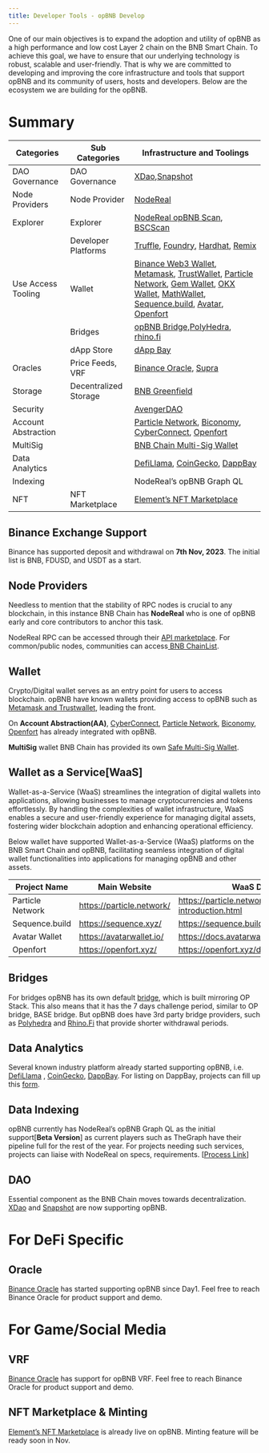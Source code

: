```yaml
---
title: Developer Tools - opBNB Develop
---
```


One of our main objectives is to expand the adoption and utility of opBNB as a high performance and low cost Layer 2 chain on the BNB Smart Chain. To achieve this goal, we have to ensure that our underlying technology is robust, scalable and user-friendly. That is why we are committed to developing and improving the core infrastructure and tools that support opBNB and its community of users, hosts and developers. Below are the ecosystem we are building for the opBNB.

# Summary 



| Categories          | Sub Categories        | Infrastructure and Toolings                                                                                                                                                                                                                                                                                                                                                                                        |
| ------------------- | --------------------- |--------------------------------------------------------------------------------------------------------------------------------------------------------------------------------------------------------------------------------------------------------------------------------------------------------------------------------------------------------------------------------------------------------------------|
| DAO Governance      | DAO Governance        | [XDao](https://www.xdao.app/204),[Snapshot](https://snapshot.org/#/?filter=networks&q=opbnb)                                                                                                                                                                                                                                                                                                                       |
| Node Providers      | Node Provider         | [NodeReal](https://nodereal.io/meganode)                                                                                                                                                                                                                                                                                                                                                                           |
| Explorer            | Explorer              | [NodeReal opBNB Scan](https://mainnet.opbnbscan.com), [BSCScan](https://opbnb.bscscan.com/)                                                                                                                                                                                                                                                                                                                        |
|                     | Developer Platforms   | [Truffle](https://trufflesuite.com/), [Foundry](https://book.getfoundry.sh/), [Hardhat](https://hardhat.org/), [Remix](https://remix.ethereum.org/)                                                                                                                                                                                                                                                                |
| Use Access Tooling  | Wallet                | [Binance Web3 Wallet](https://www.binance.com/en/web3wallet), [Metamask](https://metamask.io/), [TrustWallet](https://trustwallet.com/), [Particle Network](https://wallet.particle.network/), [Gem Wallet](https://gemwallet.com/), [OKX Wallet](https://www.okx.com/nl/web3), [MathWallet](https://mathwallet.org/en-us/),  [Sequence.build](https://sequence.build/landing), [Avatar](https://avatarwallet.io/), [Openfort](https://openfort.xyz) |
|                     | Bridges               | [opBNB Bridge](https://opbnb-bridge.bnbchain.org/deposit),[PolyHedra](https://zkbridge.com/), [rhino.fi](https://app.rhino.fi/bridge?token=BNB&chainOut=OPBNB&chain=BINANCE)                                                                                                                                                                                                                                       |
|                     | dApp Store            | [dApp Bay](https://dappbay.bnbchain.org/ranking/chain/opbnb)                                                                                                                                                                                                                                                                                                                                                       |
| Oracles             | Price Feeds, VRF      | [Binance Oracle](https://oracle.binance.com/), [Supra](https://supraoracles.com/)                                                                                                                                                                                                                                                                                                                                  |
| Storage             | Decentralized Storage | [BNB Greenfield](https://greenfield.bnbchain.org/en)                                                                                                                                                                                                                                                                                                                                                               |
| Security            |                       | [AvengerDAO](https://www.avengerdao.org/)                                                                                                                                                                                                                                                                                                                                                                          |
| Account Abstraction |                       | [Particle Network](https://wallet.particle.network/), [Biconomy](https://docs.biconomy.io/supportedchains/), [CyberConnect](https://cyberconnect.me/), [Openfort](https://openfort.xyz)                                                                                                                                                                                                                                                                |
| MultiSig            |                       | [BNB Chain Multi-Sig Wallet](multisig-wallet.md)                                                                                                                                                                                                                                                                                                                                                                    |
| Data Analytics      |                       | [DefiLlama](https://defillama.com/chain/opBNB), [CoinGecko](https://www.coingecko.com/en/chains/opbnb), [DappBay](https://dappbay.bnbchain.org/ranking/chain/opbnb)                                                                                                                                                                                                                                                |
| Indexing            |                       | NodeReal’s opBNB Graph QL                                                                                                                                                                                                                                                                                                                                                                                          |
| NFT                 | NFT Marketplace       | [Element’s NFT Marketplace](https://element.market/opbnb)                                                                                                                                                                                                                                                                                                                                                          |



## Binance Exchange Support

Binance has supported deposit and withdrawal on **7th Nov, 2023**. The initial list is BNB, FDUSD, and USDT as a start. 

## Node Providers

Needless to mention that the stability of RPC nodes is crucial to any blockchain, in this instance BNB Chain has **NodeReal** who is one of opBNB early and core contributors to anchor this task. 

NodeReal RPC can be accessed through their [API marketplace](https://nodereal.io/api-marketplace/explore?chains=opbnb). For common/public nodes, communities can access[ BNB ChainList](https://www.bnbchainlist.org/). 

## Wallet

Crypto/Digital wallet serves as an entry point for users to access blockchain. opBNB have known wallets providing access to opBNB such as [Metamask and Trustwallet](../get-started/wallet-configuration.md), leading the front. 

On **Account Abstraction(AA)**, [CyberConnect](https://cyberconnect.me/), [Particle Network](https://wallet.particle.network/), [Biconomy](https://docs.biconomy.io/supportedchains/), [Openfort](https://openfort.xyz/docs) has already integrated with opBNB. 

**MultiSig** wallet BNB Chain has provided its own [Safe Multi-Sig Wallet](multisig-wallet.md). 

## Wallet as a Service[WaaS]

Wallet-as-a-Service (WaaS) streamlines the integration of digital wallets into applications, allowing businesses to manage cryptocurrencies and tokens effortlessly. By handling the complexities of wallet infrastructure, WaaS enables a secure and user-friendly experience for managing digital assets, fostering wider blockchain adoption and enhancing operational efficiency.

Below wallet have supported Wallet-as-a-Service (WaaS) platforms on the BNB Smart Chain and opBNB, facilitating seamless integration of digital wallet functionalities into applications for managing opBNB and other assets.

| **Project Name** | **Main Website**          | **WaaS Document**                                 |
| ---------------- | ------------------------- | ------------------------------------------------- |
| Particle Network | https://particle.network/ | https://particle.network/wallet-introduction.html |
| Sequence.build   | https://sequence.xyz/     | https://sequence.build/landing                    |
| Avatar Wallet    | https://avatarwallet.io/  | https://docs.avatarwallet.io/docs/introduction    |
| Openfort         | https://openfort.xyz/     | https://openfort.xyz/docs                         |
## Bridges

For bridges opBNB has its own default [bridge](https://opbnb-bridge.bnbchain.org/deposit), which is built mirroring OP Stack. This also means that it has the 7 days challenge period, similar to OP bridge, BASE bridge. But opBNB does have 3rd party bridge providers, such as [Polyhedra](https://zkbridge.com/opbnb) and [Rhino.Fi](https://app.rhino.fi/bridge?token=BNB&chainOut=OPBNB&chain=BINANCE) that provide shorter withdrawal periods. 

## Data Analytics

Several known industry platform already started supporting opBNB, i.e. [DefiLlama](https://defillama.com/chain/opBNB) , [CoinGecko](https://www.coingecko.com/en/chains/opbnb), [DappBay](https://dappbay.bnbchain.org/ranking/chain/opbnb). For listing on DappBay, projects can fill up this [form](https://dappbay.bnbchain.org/submit-dapp).

## Data Indexing

opBNB currently has NodeReal’s opBNB Graph QL as the initial support[**Beta Version**] as current players such as TheGraph have their pipeline full for the rest of the year. For projects needing such services, projects can liaise with NodeReal on specs, requirements. [[Process Link](https://docs.google.com/document/d/1R0RcHKU27lBPMaSmwhwijlXLTQhs0Haa9LtKsxJbeAc/edit)]

## DAO

Essential component as the BNB Chain moves towards decentralization. [XDao](https://www.xdao.app/204) and [Snapshot](https://snapshot.org/#/?filter=networks&q=opbnb) are now supporting opBNB. 


# For DeFi Specific

## Oracle

[Binance Oracle](https://oracle.binance.com/docs/) has started supporting opBNB since Day1. Feel free to reach Binance Oracle for product support and demo.

# For Game/Social Media

## VRF

[Binance Oracle](https://oracle.binance.com/docs/vrf/overview) has support for opBNB VRF. Feel free to reach Binance Oracle for product support and demo. 

## NFT Marketplace & Minting

[Element’s NFT Marketplace](https://element.market/opbnb) is already live on opBNB. Minting feature will be ready soon in Nov. 

